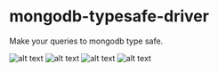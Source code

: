 # mongodb-typesafe-driver

Make your queries to mongodb type safe.

![alt text](https://github.com/[username]/[reponame]/blob/[branch]/images/ex1.png?raw=true)
![alt text](https://github.com/[username]/[reponame]/blob/[branch]/images/ex2.png?raw=true)
![alt text](https://github.com/[username]/[reponame]/blob/[branch]/images/ex3.png?raw=true)
![alt text](https://github.com/[username]/[reponame]/blob/[branch]/images/ex4.png?raw=true)
